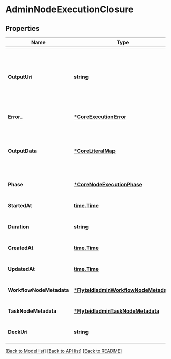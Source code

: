 # AdminNodeExecutionClosure

## Properties
Name | Type | Description | Notes
------------ | ------------- | ------------- | -------------
**OutputUri** | **string** | Links to a remotely stored, serialized core.LiteralMap of node execution outputs. DEPRECATED. Use GetNodeExecutionData to fetch output data instead. | [optional] [default to null]
**Error_** | [***CoreExecutionError**](coreExecutionError.md) |  | [optional] [default to null]
**OutputData** | [***CoreLiteralMap**](coreLiteralMap.md) | Raw output data produced by this node execution. DEPRECATED. Use GetNodeExecutionData to fetch output data instead. | [optional] [default to null]
**Phase** | [***CoreNodeExecutionPhase**](coreNodeExecutionPhase.md) | The last recorded phase for this node execution. | [optional] [default to null]
**StartedAt** | [**time.Time**](time.Time.md) | Time at which the node execution began running. | [optional] [default to null]
**Duration** | **string** | The amount of time the node execution spent running. | [optional] [default to null]
**CreatedAt** | [**time.Time**](time.Time.md) | Time at which the node execution was created. | [optional] [default to null]
**UpdatedAt** | [**time.Time**](time.Time.md) | Time at which the node execution was last updated. | [optional] [default to null]
**WorkflowNodeMetadata** | [***FlyteidladminWorkflowNodeMetadata**](flyteidladminWorkflowNodeMetadata.md) |  | [optional] [default to null]
**TaskNodeMetadata** | [***FlyteidladminTaskNodeMetadata**](flyteidladminTaskNodeMetadata.md) |  | [optional] [default to null]
**DeckUri** | **string** |  | [optional] [default to null]

[[Back to Model list]](../README.md#documentation-for-models) [[Back to API list]](../README.md#documentation-for-api-endpoints) [[Back to README]](../README.md)



